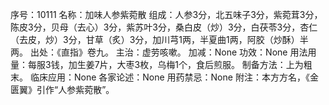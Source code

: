 序号：10111
名称：加味人参紫菀散
组成：人参3分，北五味子3分，紫菀茸3分，陈皮3分，贝母（去心）3分，紫苏叶3分，桑白皮（炒）3分，白茯苓3分，杏仁（去皮，炒）3分，甘草（炙）3分，加川芎1两，半夏曲1两，阿胶（炒酥）半两。
出处：《直指》卷九。
主治：虚劳咳嗽。
加减：None
功效：None
用法用量：每服3钱，加生姜7片，大枣3枚，乌梅1个，食后煎服。
制备方法：上为粗末。
临床应用：None
各家论述：None
用药禁忌：None
附注：本方方名，《金匮翼》引作“人参紫菀散”。
